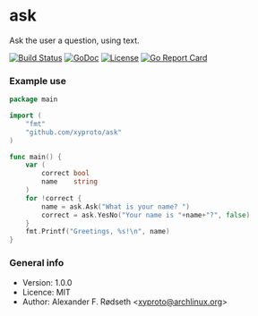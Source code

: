 # ask

Ask the user a question, using text.

[![Build Status](https://travis-ci.org/xyproto/ask.svg?branch=master)](https://travis-ci.org/xyproto/ask) [![GoDoc](https://godoc.org/github.com/xyproto/ask?status.svg)](https://godoc.org/github.com/xyproto/ask) [![License](https://img.shields.io/badge/license-MIT-green.svg?style=flat)](https://raw.githubusercontent.com/xyproto/ask/master/LICENSE) [![Go Report Card](https://goreportcard.com/badge/github.com/xyproto/ask)](https://goreportcard.com/report/github.com/xyproto/ask)

### Example use

```go
package main

import (
	"fmt"
	"github.com/xyproto/ask"
)

func main() {
	var (
		correct bool
		name    string
	)
	for !correct {
		name = ask.Ask("What is your name? ")
		correct = ask.YesNo("Your name is "+name+"?", false)
	}
	fmt.Printf("Greetings, %s!\n", name)
}
```

### General info

* Version: 1.0.0
* Licence: MIT
* Author: Alexander F. Rødseth &lt;xyproto@archlinux.org&gt;
